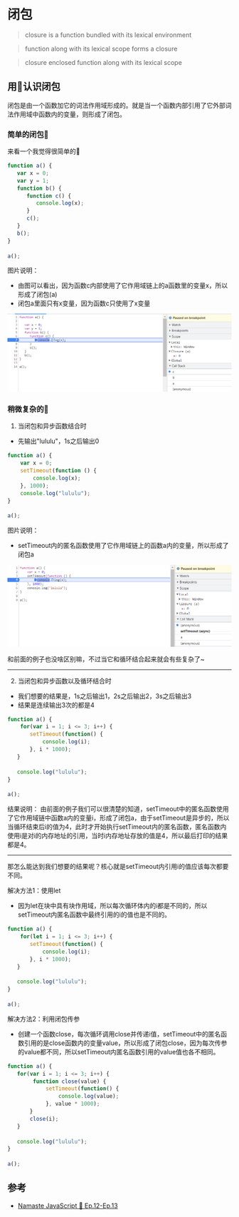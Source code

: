 # 闭包
> closure is a function bundled with its lexical environment

> function along with its lexical scope forms a closure

> closure enclosed function along with its lexical scope

## 用🌰认识闭包
闭包是由一个函数加它的词法作用域形成的。就是当一个函数内部引用了它外部词法作用域中函数内的变量，则形成了闭包。

### 简单的闭包🌰
来看一个我觉得很简单的🌰
```javascript
function a() {
   var x = 0;
   var y = 1;
   function b() {
      function c() {
         console.log(x);
      }
      c();
   }
   b();
}

a();
```
图片说明：
- 由图可以看出，因为函数c内部使用了它作用域链上的a函数里的变量x，所以形成了闭包(a)
- 闭包a里面只有x变量，因为函数c只使用了x变量
  
![closure example-1](./../images/closure-1.png)

### 稍微复杂的🌰
1. 当闭包和异步函数结合时
- 先输出"lululu"，1s之后输出0
```javascript
function a() {
    var x = 0;
    setTimeout(function () {
        console.log(x);
    }, 1000);
    console.log("lululu");
}

a();
```
图片说明：
- setTimeout内的匿名函数使用了它作用域链上的函数a内的变量，所以形成了闭包a
  
![closure example-2](./../images/closure-2.png)

和前面的例子也没啥区别嘛，不过当它和循环结合起来就会有些复杂了~

---
2. 当闭包和异步函数以及循环结合时
- 我们想要的结果是，1s之后输出1，2s之后输出2，3s之后输出3
- 结果是连续输出3次的都是4
```javascript
function a() {
    for(var i = 1; i <= 3; i++) {
       setTimeout(function() {
           console.log(i);
       }, i * 1000);
   }

   console.log("lululu");
}

a();
```
结果说明：
由前面的例子我们可以很清楚的知道，setTimeout中的匿名函数使用了它作用域链中函数a内的变量i，形成了闭包a，由于setTimeout是异步的，所以当循环结束后i的值为4，此时才开始执行setTimeout内的匿名函数，匿名函数内使用i是对i的内存地址的引用，当时i内存地址存放的值是4，所以最后打印的结果都是4。

---

那怎么能达到我们想要的结果呢？核心就是setTimeout内引用i的值应该每次都要不同。

解决方法1：使用let
- 因为let在块中具有块作用域，所以每次循环体内的i都是不同的，所以setTimeout内匿名函数中最终引用的i的值也是不同的。
```javascript
function a() {
    for(let i = 1; i <= 3; i++) {
       setTimeout(function() {
           console.log(i);
       }, i * 1000);
   }

   console.log("lululu");
}

a();
```

解决方法2：利用闭包传参
- 创建一个函数close，每次循环调用close并传递i值，setTimeout中的匿名函数引用的是close函数内的变量value，所以形成了闭包close，因为每次传参的value都不同，所以setTimeout内匿名函数引用的value值也各不相同。
```javascript
function a() {
   for(var i = 1; i <= 3; i++) {
        function close(value) {
            setTimeout(function() {
                console.log(value);
            }, value * 1000);
       }
       close(i);
   }

   console.log("lululu");
}

a();
```

## 参考
- [Namaste JavaScript 🙏 Ep.12-Ep.13](https://www.youtube.com/playlist?list=PLlasXeu85E9cQ32gLCvAvr9vNaUccPVNP)